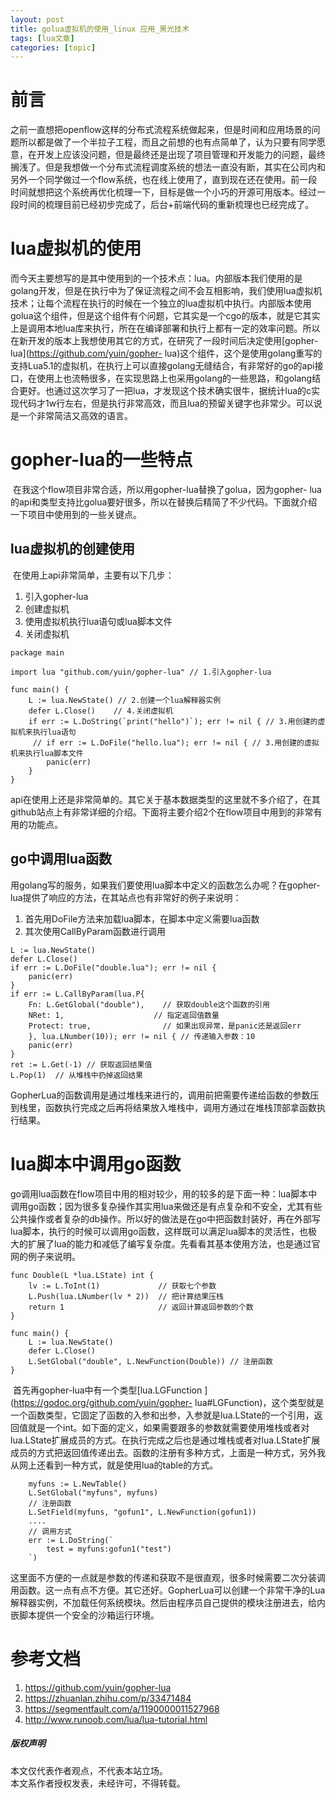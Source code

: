 ```yaml
---
layout: post
title: golua虚拟机的使用_linux 应用_黑光技术 
tags: [lua文章]
categories: [topic]
---
```

# 前言

​
之前一直想把openflow这样的分布式流程系统做起来，但是时间和应用场景的问题所以都是做了一个半拉子工程，而且之前想的也有点简单了，认为只要有同学愿意，在开发上应该没问题，但是最终还是出现了项目管理和开发能力的问题，最终搁浅了。但是我想做一个分布式流程调度系统的想法一直没有断，其实在公司内和另外一个同学做过一个flow系统，也在线上使用了，直到现在还在使用。前一段时间就想把这个系统再优化梳理一下，目标是做一个小巧的开源可用版本。经过一段时间的梳理目前已经初步完成了，后台+前端代码的重新梳理也已经完成了。
[](http://helight.info//zb_users/upload/2019/01/微信图片_20190104150018.jpg)

# lua虚拟机的使用

​
而今天主要想写的是其中使用到的一个技术点：lua。内部版本我们使用的是golang开发，但是在执行中为了保证流程之间不会互相影响，我们使用lua虚拟机技术；让每个流程在执行的时候在一个独立的lua虚拟机中执行。内部版本使用golua这个组件，但是这个组件有个问题，它其实是一个cgo的版本，就是它其实上是调用本地lua库来执行，所在在编译部署和执行上都有一定的效率问题。
​ 所以在新开发的版本上我想使用其它的方式，在研究了一段时间后决定使用[gopher-
lua](https://github.com/yuin/gopher-
lua)这个组件，这个是使用golang重写的支持Lua5.1的虚拟机，在执行上可以直接golang无缝结合，有非常好的go的api接口，在使用上也流畅很多，在实现思路上也采用golang的一些思路，和golang结合更好。也通过这次学习了一把lua，才发现这个技术确实很牛，据统计lua的c实现代码才1w行左右，但是执行非常高效，而且lua的预留关键字也非常少。可以说是一个非常简洁又高效的语言。

# gopher-lua的一些特点

​ 在我这个flow项目非常合适，所以用gopher-lua替换了golua，因为gopher-
lua的api和类型支持比golua要好很多，所以在替换后精简了不少代码。下面就介绍一下项目中使用到的一些关键点。

## lua虚拟机的创建使用

​ 在使用上api非常简单，主要有以下几步：

  1. 引入gopher-lua
  2. 创建虚拟机
  3. 使用虚拟机执行lua语句或lua脚本文件
  4. 关闭虚拟机

    
    
    package main
    
    import lua "github.com/yuin/gopher-lua" // 1.引入gopher-lua
    
    func main() {
        L := lua.NewState() // 2.创建一个lua解释器实例
        defer L.Close()    // 4.关闭虚拟机
        if err := L.DoString(`print("hello")`); err != nil { // 3.用创建的虚拟机来执行lua语句   
         // if err := L.DoFile("hello.lua"); err != nil { // 3.用创建的虚拟机来执行lua脚本文件
            panic(err)
        }
    }
    

​ api在使用上还是非常简单的。其它关于基本数据类型的这里就不多介绍了，在其github站点上有非常详细的介绍。 ​
下面将主要介绍2个在flow项目中用到的非常有用的功能点。

## go中调用lua函数

​ 用golang写的服务，如果我们要使用lua脚本中定义的函数怎么办呢？在gopher-lua提供了响应的方法，在其站点也有非常好的例子来说明：

  1. 首先用DoFile方法来加载lua脚本，在脚本中定义需要lua函数
  2. 其次使用CallByParam函数进行调用

    
    
    L := lua.NewState()
    defer L.Close()
    if err := L.DoFile("double.lua"); err != nil {
        panic(err)
    }
    if err := L.CallByParam(lua.P{
        Fn: L.GetGlobal("double"),    // 获取double这个函数的引用
        NRet: 1,                    // 指定返回值数量
        Protect: true,                // 如果出现异常，是panic还是返回err
        }, lua.LNumber(10)); err != nil { // 传递输入参数：10
        panic(err)
    }
    ret := L.Get(-1) // 获取返回结果值
    L.Pop(1)  // 从堆栈中扔掉返回结果
    

​
GopherLua的函数调用是通过堆栈来进行的，调用前把需要传递给函数的参数压到栈里，函数执行完成之后再将结果放入堆栈中，调用方通过在堆栈顶部拿函数执行结果。

# lua脚本中调用go函数

​
go调用lua函数在flow项目中用的相对较少，用的较多的是下面一种：lua脚本中调用go函数；因为很多复杂操作其实用lua来做还是有点复杂和不安全，尤其有些公共操作或者复杂的db操作。所以好的做法是在go中把函数封装好，再在外部写lua脚本，执行的时候可以调用go函数，这样既可以满足lua脚本的灵活性，也极大的扩展了lua的能力和减低了编写复杂度。
​ 先看看其基本使用方法，也是通过官网的例子来说明。

    
    
    func Double(L *lua.LState) int {
        lv := L.ToInt(1)             // 获取七个参数
        L.Push(lua.LNumber(lv * 2))  // 把计算结果压栈
        return 1                     // 返回计算返回参数的个数
    }
    
    func main() {
        L := lua.NewState()
        defer L.Close()
        L.SetGlobal("double", L.NewFunction(Double)) // 注册函数
    }
    

​ 首先再gopher-lua中有一个类型[lua.LGFunction
](https://godoc.org/github.com/yuin/gopher-
lua#LGFunction)，这个类型就是一个函数类型，它固定了函数的入参和出参，入参就是lua.LState的一个引用，返回值就是一个int。如下面的定义，如果需要跟多的参数就需要使用堆栈或者对lua.LState扩展成员的方式。在执行完成之后也是通过堆栈或者对lua.LState扩展成员的方式把返回值传递出去。
​ 函数的注册有多种方式，上面是一种方式，另外我从网上还看到一种方式，就是使用lua的table的方式。

    
    
        myfuns := L.NewTable()
        L.SetGlobal("myfuns", myfuns)
        // 注册函数
        L.SetField(myfuns, "gofun1", L.NewFunction(gofun1))
        ....
        // 调用方式
        err := L.DoString(`
            test = myfuns:gofun1("test")
        `)
    

​ 这里面不方便的一点就是参数的传递和获取不是很直观，很多时候需要二次分装调用函数。这一点有点不方便。其它还好。 ​
GopherLua可以创建一个非常干净的Lua解释器实例，不加载任何系统模块。然后由程序员自己提供的模块注册进去，给内嵌脚本提供一个安全的沙箱运行环境。

# 参考文档

  1. https://github.com/yuin/gopher-lua
  2. https://zhuanlan.zhihu.com/p/33471484
  3. https://segmentfault.com/a/1190000011527968
  4. http://www.runoob.com/lua/lua-tutorial.html

##### 版权声明

本文仅代表作者观点，不代表本站立场。  
本文系作者授权发表，未经许可，不得转载。